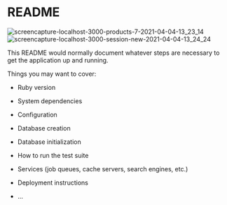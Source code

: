 # README
![screencapture-localhost-3000-products-7-2021-04-04-13_23_14](https://user-images.githubusercontent.com/55174696/118203466-010cec80-b411-11eb-98f2-b23e733857da.png)
![screencapture-localhost-3000-session-new-2021-04-04-13_24_24](https://user-images.githubusercontent.com/55174696/118203473-04a07380-b411-11eb-8ba1-dac5529292bf.png)

This README would normally document whatever steps are necessary to get the
application up and running.

Things you may want to cover:

* Ruby version

* System dependencies

* Configuration

* Database creation

* Database initialization

* How to run the test suite

* Services (job queues, cache servers, search engines, etc.)

* Deployment instructions

* ...
